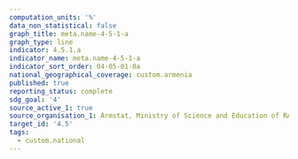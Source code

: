 ```yaml
---
computation_units: '%'
data_non_statistical: false
graph_title: meta.name-4-5-1-a
graph_type: line
indicator: 4.5.1.a
indicator_name: meta.name-4-5-1-a
indicator_sort_order: 04-05-01-0a
national_geographical_coverage: custom.armenia
published: true
reporting_status: complete
sdg_goal: '4'
source_active_1: true
source_organisation_1: Armstat, Ministry of Science and Education of RA
target_id: '4.5'
tags:
  - custom.national
---
```

